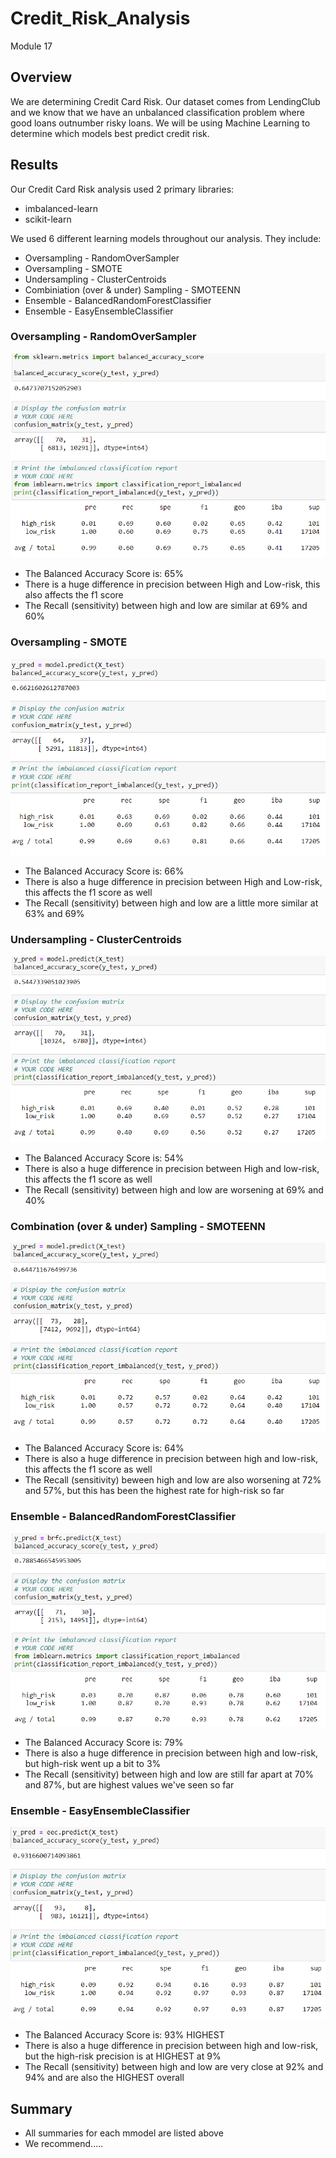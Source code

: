 # Credit_Risk_Analysis
Module 17

## Overview
We are determining Credit Card Risk.  Our dataset comes from LendingClub and we know that we have an unbalanced classification problem where good loans outnumber risky loans.  We will be using Machine Learning to determine which models best predict credit risk.

## Results

Our Credit Card Risk analysis used 2 primary libraries:
- imbalanced-learn
- scikit-learn

We used 6 different learning models throughout our analysis. They include:
- Oversampling - RandomOverSampler
- Oversampling - SMOTE
- Undersampling - ClusterCentroids
- Combiniation (over & under) Sampling - SMOTEENN
- Ensemble - BalancedRandomForestClassifier
- Ensemble - EasyEnsembleClassifier

### Oversampling - RandomOverSampler

![ros](https://github.com/ckbauman/Credit_Risk_Analysis/blob/main/Images/ros.png)

- The Balanced Accuracy Score is: 65%
- There is a huge difference in precision between High and Low-risk, this also affects the f1 score
- The Recall (sensitivity) between high and low are similar at 69% and 60%


### Oversampling - SMOTE

![smote](https://github.com/ckbauman/Credit_Risk_Analysis/blob/main/Images/smote.png)

- The Balanced Accuracy Score is:  66%
- There is also a huge difference in precision between High and Low-risk, this affects the f1 score as well
- The Recall (sensitivity) between high and low are a little more similar at 63% and 69%

### Undersampling - ClusterCentroids

![cluster](https://github.com/ckbauman/Credit_Risk_Analysis/blob/main/Images/cluster.png)

- The Balanced Accuracy Score is: 54%
- There is also a huge difference in precision between High and low-risk, this affects the f1 score as well
- The Recall (sensitivity) between high and low are worsening at 69% and 40%


### Combination (over & under) Sampling - SMOTEENN

![smoteenn](https://github.com/ckbauman/Credit_Risk_Analysis/blob/main/Images/smoteenn.png)

- The Balanced Accuracy Score is: 64%
- There is also a huge difference in precision between high and low-risk, this affects the f1 score as well
- The Recall (sensitivity) beween high and low are also worsening at 72% and 57%, but this has been the highest rate for high-risk so far

### Ensemble - BalancedRandomForestClassifier

![balance](https://github.com/ckbauman/Credit_Risk_Analysis/blob/main/Images/balance.png)

- The Balanced Accuracy Score is: 79%
- There is also a huge difference in precision between high and low-risk, but high-risk went up a bit to 3%
- The Recall (sensitivity) between high and low are still far apart at 70% and 87%, but are highest values we've seen so far

### Ensemble - EasyEnsembleClassifier

![easy](https://github.com/ckbauman/Credit_Risk_Analysis/blob/main/Images/easy.png)

- The Balanced Accuracy Score is: 93%   HIGHEST
- There is also a huge difference in precision between high and low-risk, but the high-risk precision is at HIGHEST at 9%
- The Recall (sensitivity) between high and low are very close at 92% and 94% and are also the HIGHEST overall

## Summary

- All summaries for each mmodel are listed above
- We recommend.....
